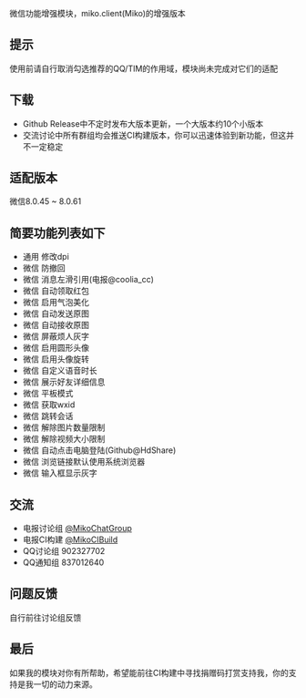 微信功能增强模块，miko.client(Miko)的增强版本

## 提示
使用前请自行取消勾选推荐的QQ/TIM的作用域，模块尚未完成对它们的适配

## 下载
- Github Release中不定时发布大版本更新，一个大版本约10个小版本
- 交流讨论中所有群组均会推送CI构建版本，你可以迅速体验到新功能，但这并不一定稳定

## 适配版本
微信8.0.45 ~ 8.0.61

## 简要功能列表如下
- 通用 修改dpi
- 微信 防撤回
- 微信 消息左滑引用(电报@coolia_cc)
- 微信 自动领取红包
- 微信 启用气泡美化
- 微信 自动发送原图
- 微信 自动接收原图
- 微信 屏蔽烦人灰字
- 微信 启用圆形头像
- 微信 启用头像旋转
- 微信 自定义语音时长
- 微信 展示好友详细信息
- 微信 平板模式
- 微信 获取wxid
- 微信 跳转会话
- 微信 解除图片数量限制
- 微信 解除视频大小限制
- 微信 自动点击电脑登陆(Github@HdShare)
- 微信 浏览链接默认使用系统浏览器
- 微信 输入框显示灰字

## 交流
- 电报讨论组 [@MikoChatGroup](https://t.me/MikoChatGroup)
- 电报CI构建 [@MikoCIBuild](http://t.me/MikoCIBuilds)
- QQ讨论组 902327702
- QQ通知组 837012640

## 问题反馈
自行前往讨论组反馈

## 最后
如果我的模块对你有所帮助，希望能前往CI构建中寻找捐赠码打赏支持我，你的支持是我一切的动力来源。
